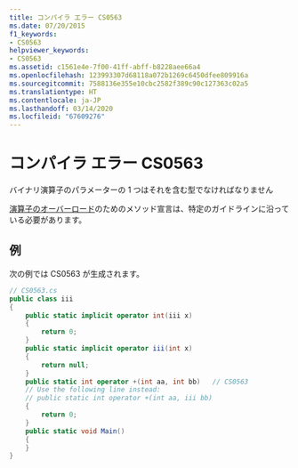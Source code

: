 ```yaml
---
title: コンパイラ エラー CS0563
ms.date: 07/20/2015
f1_keywords:
- CS0563
helpviewer_keywords:
- CS0563
ms.assetid: c1561e4e-7f00-41ff-abff-b8228aee66a4
ms.openlocfilehash: 123993307d68118a072b1269c6450dfee809916a
ms.sourcegitcommit: 7588136e355e10cbc2582f389c90c127363c02a5
ms.translationtype: HT
ms.contentlocale: ja-JP
ms.lasthandoff: 03/14/2020
ms.locfileid: "67609276"
---
```

# <a name="compiler-error-cs0563"></a>コンパイラ エラー CS0563
バイナリ演算子のパラメーターの 1 つはそれを含む型でなければなりません  
  
[演算子のオーバーロード](../operators/operator-overloading.md)のためのメソッド宣言は、特定のガイドラインに沿っている必要があります。  
  
## <a name="example"></a>例  
 次の例では CS0563 が生成されます。  
  
```csharp  
// CS0563.cs  
public class iii  
{  
    public static implicit operator int(iii x)  
    {  
        return 0;  
    }  
    public static implicit operator iii(int x)  
    {  
        return null;  
    }  
    public static int operator +(int aa, int bb)   // CS0563
    // Use the following line instead:  
    // public static int operator +(int aa, iii bb)
    {  
        return 0;  
    }  
    public static void Main()  
    {  
    }  
}  
```
